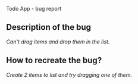 Todo App - bug report

## Description of the bug

_Can't drag items and drop them in the list._

## How to recreate the bug?

_Create 2 items to list and try dragging one of them._

